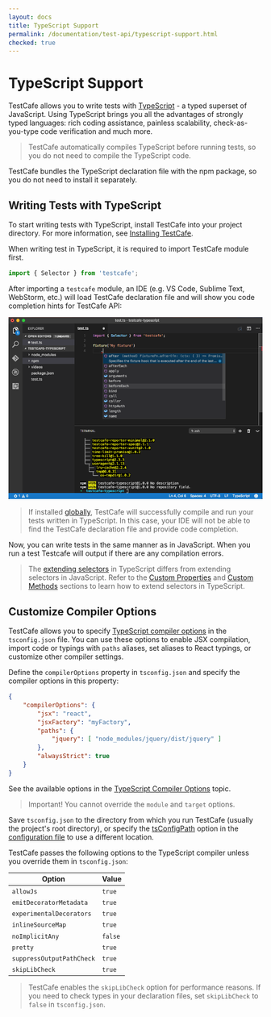 ```yaml
---
layout: docs
title: TypeScript Support
permalink: /documentation/test-api/typescript-support.html
checked: true
---
```

# TypeScript Support

TestCafe allows you to write tests with [TypeScript](https://www.typescriptlang.org/) - a typed superset of JavaScript.
Using TypeScript brings you all the advantages of strongly typed languages: rich coding assistance,
painless scalability, check-as-you-type code verification and much more.

> TestCafe automatically compiles TypeScript before running tests, so you do not need to compile the TypeScript code.

TestCafe bundles the TypeScript declaration file with the npm package, so you do not need to install it separately.

## Writing Tests with TypeScript

To start writing tests with TypeScript, install TestCafe into your project directory. For more information, see [Installing TestCafe](../using-testcafe/installing-testcafe.md#locally).

When writing test in TypeScript, it is required to import TestCafe module first.

```js
import { Selector } from 'testcafe';
```

After importing a `testcafe` module, an IDE (e.g. VS Code, Sublime Text, WebStorm, etc.) will load TestCafe declaration
file and will show you code completion hints for TestCafe API:

![Writing Tests with TypeScript](../../images/typescript-support.png)

> If installed [globally](../using-testcafe/installing-testcafe.md#globally), TestCafe will successfully compile and run your tests written in TypeScript.
In this case, your IDE will not be able to find the TestCafe declaration file and provide code completion.

Now, you can write tests in the same manner as in JavaScript.
When you run a test Testcafe will output if there are any compilation errors.

> The [extending selectors](./selecting-page-elements/selectors/extending-selectors.md)
> in TypeScript differs from extending selectors in JavaScript. Refer to the
> [Custom Properties](./selecting-page-elements/selectors/extending-selectors.md#custom-properties)
> and [Custom Methods](./selecting-page-elements/selectors/extending-selectors.md#custom-methods)
> sections to learn how to extend selectors in TypeScript.

## Customize Compiler Options

TestCafe allows you to specify [TypeScript compiler options](https://www.typescriptlang.org/docs/handbook/compiler-options.html) in the `tsconfig.json` file. You can use these options to enable JSX compilation, import code or typings with `paths` aliases, set aliases to React typings, or customize other compiler settings.

Define the `compilerOptions` property in `tsconfig.json` and specify the compiler options in this property:

```json
{
    "compilerOptions": {
        "jsx": "react",
        "jsxFactory": "myFactory",
        "paths": {
            "jquery": [ "node_modules/jquery/dist/jquery" ]
        },
        "alwaysStrict": true
    }
}
```

See the available options in the [TypeScript Compiler Options](https://www.typescriptlang.org/docs/handbook/compiler-options.html) topic.

> Important! You cannot override the `module` and `target` options.

Save `tsconfig.json` to the directory from which you run TestCafe (usually the project's root directory), or specify the [tsConfigPath](../using-testcafe/configuration-file.md#tsconfigpath) option in the [configuration file](../using-testcafe/configuration-file.md) to use a different location.

TestCafe passes the following options to the TypeScript compiler unless you override them in `tsconfig.json`:

Option                    | Value
------------------------- | ------
`allowJs`                 | `true`
`emitDecoratorMetadata`   | `true`
`experimentalDecorators`  | `true`
`inlineSourceMap`         | `true`
`noImplicitAny`           | `false`
`pretty`                  | `true`
`suppressOutputPathCheck` | `true`
`skipLibCheck`            | `true`

> TestCafe enables the `skipLibCheck` option for performance reasons. If you need to check types in your declaration files, set `skipLibCheck` to `false` in `tsconfig.json`.
